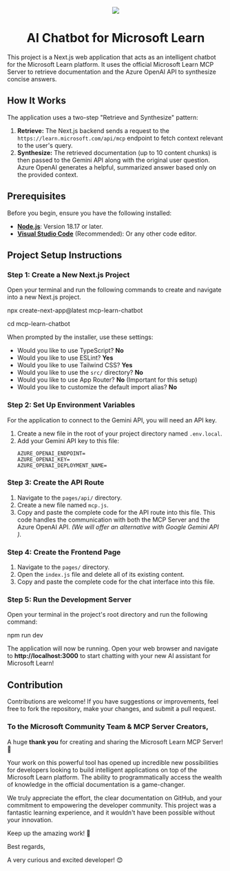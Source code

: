<p align="center">
  <a href="https://skillicons.dev">
    <img src="https://skillicons.dev/icons?i=azure,nextjs,ai,ts,nodejs,vscode" />
  </a>
</p>

<h1 align="center">AI Chatbot for Microsoft Learn</h1>


This project is a Next.js web application that acts as an intelligent chatbot for the Microsoft Learn platform. It uses the official Microsoft Learn MCP Server to retrieve documentation and the Azure OpenAI API to synthesize concise answers.

## How It Works

The application uses a two-step "Retrieve and Synthesize" pattern:

1.  **Retrieve:** The Next.js backend sends a request to the `https://learn.microsoft.com/api/mcp` endpoint to fetch context relevant to the user's query.
2.  **Synthesize:** The retrieved documentation (up to 10 content chunks) is then passed to the Gemini API along with the original user question. Azure OpenAI generates a helpful, summarized answer based only on the provided context.

## Prerequisites

Before you begin, ensure you have the following installed:

* [**Node.js**](https://nodejs.org/en/): Version 18.17 or later.
* [**Visual Studio Code**](https://code.visualstudio.com/) (Recommended): Or any other code editor.

## Project Setup Instructions

### Step 1: Create a New Next.js Project

Open your terminal and run the following commands to create and navigate into a new Next.js project.

npx create-next-app@latest mcp-learn-chatbot

cd mcp-learn-chatbot

When prompted by the installer, use these settings:

* Would you like to use TypeScript? **No**
* Would you like to use ESLint? **Yes**
* Would you like to use Tailwind CSS? **Yes**
* Would you like to use the `src/` directory? **No**
* Would you like to use App Router? **No** (Important for this setup)
* Would you like to customize the default import alias? **No**

### Step 2: Set Up Environment Variables

For the application to connect to the Gemini API, you will need an API key.

1.  Create a new file in the root of your project directory named `.env.local`.
2.  Add your Gemini API key to this file:
    ```
    AZURE_OPENAI_ENDPOINT=
	AZURE_OPENAI_KEY=
	AZURE_OPENAI_DEPLOYMENT_NAME=
    ```

### Step 3: Create the API Route

1.  Navigate to the `pages/api/` directory.
2.  Create a new file named `mcp.js`.
3.  Copy and paste the complete code for the API route into this file. This code handles the communication with both the MCP Server and the Azure OpenAI API.
    *(We will offer an alternative with Google Gemini API ).*

### Step 4: Create the Frontend Page

1.  Navigate to the `pages/` directory.
2.  Open the `index.js` file and delete all of its existing content.
3.  Copy and paste the complete code for the chat interface into this file.
    

### Step 5: Run the Development Server

Open your terminal in the project's root directory and run the following command:

npm run dev

The application will now be running. Open your web browser and navigate to **http://localhost:3000** to start chatting with your new AI assistant for Microsoft Learn!

## Contribution
Contributions are welcome! If you have suggestions or improvements, feel free to fork the repository, make your changes, and submit a pull request.

### To the Microsoft Community Team & MCP Server Creators,

A huge **thank you** for creating and sharing the Microsoft Learn MCP Server! 🙏

Your work on this powerful tool has opened up incredible new possibilities for developers looking to build intelligent applications on top of the Microsoft Learn platform. The ability to programmatically access the wealth of knowledge in the official documentation is a game-changer.

We truly appreciate the effort, the clear documentation on GitHub, and your commitment to empowering the developer community. This project was a fantastic learning experience, and it wouldn't have been possible without your innovation.

Keep up the amazing work! 🚀

Best regards,

A very curious and excited developer! 😊